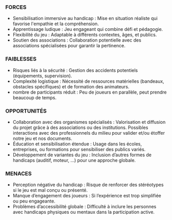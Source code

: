 ### FORCES

- Sensibilisation immersive au handicap : Mise en situation réaliste qui favorise l'empathie et la compréhension.
- Apprentissage ludique : Jeu engageant qui combine défi et pédagogie.
- Flexibilité du jeu : Adaptable à différents contextes, âges, et publics.
- Soutien des associations : Collaboration potentielle avec des associations spécialisées pour garantir la pertinence.
### FAIBLESSES

- Risques liés à la sécurité : Gestion des accidents potentiels (équipements, supervision).
- Complexité logistique : Nécessité de ressources matérielles (bandeaux, obstacles spécifiques) et de formation des animateurs.
- nombre de participants réduit : Peu de joueurs en parallèle, peut prendre beaucoup de temps.
### OPPORTUNITÉS

- Collaboration avec des organismes spécialisés : Valorisation et diffusion du projet grâce à des associations ou des institutions. Possibles interactions avec des professionnels du milieu pour valider et/ou étoffer notre jeu et nos documents.
- Éducation et sensibilisation étendue : Usage dans les écoles, entreprises, ou formations pour sensibiliser des publics variés.
- Développement de variantes du jeu : Inclusion d’autres formes de handicaps (auditif, moteur, ...) pour une approche globale.
### MENACES

- Perception négative du handicap : Risque de renforcer des stéréotypes si le jeu est mal conçu ou présenté.
- Manque d’engagement des joueurs : Si l’expérience est trop simplifiée ou peu engageante.
- Problèmes d’accessibilité globale : Difficulté à inclure les personnes avec handicaps physiques ou mentaux dans la participation active.
